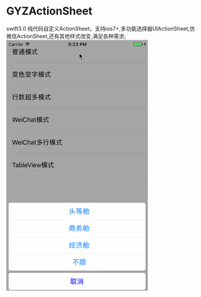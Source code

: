 # GYZActionSheet
swift3.0 纯代码自定义ActionSheet，支持ios7+,多功能选择器UIActionSheet,仿微信ActionSheet,还有其他样式改变,满足各种需求;
![image](https://github.com/gouyz/GYZActionSheet/blob/master/sheet.gif)
